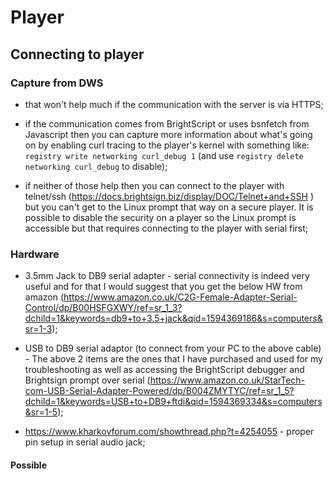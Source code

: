 # Player

## Connecting to player

### Capture from DWS

- that won't help much if the communication with the server is via HTTPS;

- if the communication comes from BrightScript or uses bsnfetch from Javascript then you can capture more information about what's going on by enabling curl tracing to the player's 
kernel with something like: `registry write networking curl_debug 1` (and use `registry delete networking curl_debug` to disable);

- if neither of those help then you can connect to the player with telnet/ssh (https://docs.brightsign.biz/display/DOC/Telnet+and+SSH ) but you can't get to the Linux prompt that way on a 
secure player. It is possible to disable the security on a player so the Linux prompt is accessible but that requires connecting to the player with serial first;

### Hardware

- 3.5mm Jack to DB9 serial adapter - serial connectivity is indeed very useful and for that I would suggest that you get the below HW from amazon (https://www.amazon.co.uk/C2G-Female-Adapter-Serial-Control/dp/B00HSFGXWY/ref=sr_1_3?dchild=1&keywords=db9+to+3.5+jack&qid=1594369186&s=computers&sr=1-3);

- USB to DB9 serial adaptor (to connect from your PC to the above cable) - The above 2 items are the ones that I have purchased and used for my troubleshooting as well as accessing the BrightScript debugger and Brightsign prompt over serial (https://www.amazon.co.uk/StarTech-com-USB-Serial-Adapter-Powered/dp/B004ZMYTYC/ref=sr_1_5?dchild=1&keywords=USB+to+DB9+ftdi&qid=1594369334&s=computers&sr=1-5);

- https://www.kharkovforum.com/showthread.php?t=4254055 - proper pin setup in serial audio jack;

#### Possible

